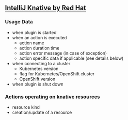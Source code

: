 ## [IntelliJ Knative by Red Hat](https://github.com/redhat-developer/intellij-knative)

### Usage Data

* when plugin is started
* when an action is executed
    * action name
    * action duration time
    * action error message (in case of exception)
    * action specific data if applicable (see details below)
* when connecting to a cluster
  * Kubernetes version
  * flag for Kubernetes/OpenShift cluster
  * OpenShift version
* when plugin is shut down

### Actions operating on knative resources
* resource kind
* creation/update of a resource
